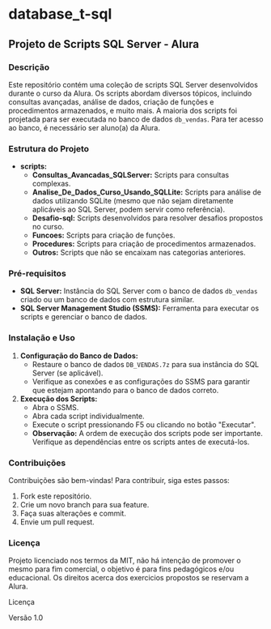 # database_t-sql

## Projeto de Scripts SQL Server - Alura

### Descrição
Este repositório contém uma coleção de scripts SQL Server desenvolvidos durante o curso da Alura. Os scripts abordam diversos tópicos, incluindo consultas avançadas, análise de dados, criação de funções e procedimentos armazenados, e muito mais. A maioria dos scripts foi projetada para ser executada no banco de dados `db_vendas`.
Para ter acesso ao banco, é necessário ser aluno(a) da Alura.

### Estrutura do Projeto
* **scripts:**
    * **Consultas_Avancadas_SQLServer:** Scripts para consultas complexas.
    * **Analise_De_Dados_Curso_Usando_SQLLite:** Scripts para análise de dados utilizando SQLite (mesmo que não sejam diretamente aplicáveis ao SQL Server, podem servir como referência).
    * **Desafio-sql:** Scripts desenvolvidos para resolver desafios propostos no curso.
    * **Funcoes:** Scripts para criação de funções.
    * **Procedures:** Scripts para criação de procedimentos armazenados.
    * **Outros:** Scripts que não se encaixam nas categorias anteriores.


### Pré-requisitos
* **SQL Server:** Instância do SQL Server com o banco de dados `db_vendas` criado ou um banco de dados com estrutura similar.
* **SQL Server Management Studio (SSMS):** Ferramenta para executar os scripts e gerenciar o banco de dados.

### Instalação e Uso
1. **Configuração do Banco de Dados:**
    * Restaure o banco de dados `DB_VENDAS.7z` para sua instância do SQL Server (se aplicável).
    * Verifique as conexões e as configurações do SSMS para garantir que estejam apontando para o banco de dados correto.
2. **Execução dos Scripts:**
    * Abra o SSMS.
    * Abra cada script individualmente.
    * Execute o script pressionando F5 ou clicando no botão "Executar".
    * **Observação:** A ordem de execução dos scripts pode ser importante. Verifique as dependências entre os scripts antes de executá-los.

### Contribuições
Contribuições são bem-vindas! Para contribuir, siga estes passos:
1. Fork este repositório.
2. Crie um novo branch para sua feature.
3. Faça suas alterações e commit.
4. Envie um pull request.

### Licença
Projeto licenciado nos termos da MIT, não há intenção de promover o mesmo para fim comercial, o objetivo é para fins pedagógicos e/ou educacional.
Os direitos acerca dos exercicios propostos se reservam a Alura. 


Licença

Versão 1.0

